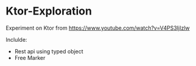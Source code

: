# Ktor-Exploration

Experiment on Ktor from https://www.youtube.com/watch?v=V4PS3IjIzlw

Inclulde:
- Rest api using typed object
- Free Marker
